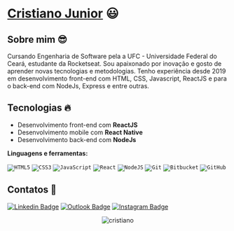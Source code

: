  # <a href="https://www.linkedin.com/in/cristianojr9/">Cristiano Junior</a> :smiley:

## Sobre mim :sunglasses:
Cursando Engenharia de Software pela a UFC - Universidade Federal do Ceará, estudante da Rocketseat. Sou apaixonado por inovação e gosto de aprender novas tecnologias e metodologias. Tenho experiência desde 2019 em desenvolvimento front-end com HTML, CSS, Javascript, ReactJS e para o back-end com NodeJs, Express e entre outras.  

## Tecnologias :fire:
- Desenvolvimento front-end com **ReactJS**
- Desenvolvimento mobile com **React Native**
- Desenvolvimento back-end com **NodeJs**

**Linguagens e ferramentas:**  

<code><img alt="HTML5" src="https://img.shields.io/badge/html5-%23E34F26.svg?style=for-the-badge&logo=html5&logoColor=white"/></code>
<code><img alt="CSS3" src="https://img.shields.io/badge/css3-%231572B6.svg?style=for-the-badge&logo=css3&logoColor=white"/></code>
<code><img alt="JavaScript" src="https://img.shields.io/badge/javascript-%23323330.svg?style=for-the-badge&logo=javascript&logoColor=%23F7DF1E"/></code>
<code><img alt="React" src="https://img.shields.io/badge/react-%2320232a.svg?style=for-the-badge&logo=react&logoColor=%2361DAFB"/></code>
<code><img alt="NodeJS" src="https://img.shields.io/badge/node.js-%2343853D.svg?style=for-the-badge&logo=node-dot-js&logoColor=white"/></code>
<code><img alt="Git" src="https://img.shields.io/badge/git-%23F05033.svg?style=for-the-badge&logo=git&logoColor=white"/></code>
<code><img alt="Bitbucket" src="https://img.shields.io/badge/bitbucket-%230047B3.svg?style=for-the-badge&logo=bitbucket&logoColor=white"/></code>
<code><img alt="GitHub" src="https://img.shields.io/badge/github-%23121011.svg?style=for-the-badge&logo=github&logoColor=white"/></code>


##  Contatos :speech_balloon:
[![Linkedin Badge](https://img.shields.io/badge/linkedin-%230077B5.svg?style=for-the-badge&logo=linkedin&logoColor=white&link=https://www.linkedin.com/in/cristianojr9/)](https://www.linkedin.com/in/cristianojr9/) [![Outlook Badge](https://img.shields.io/badge/Email-0078D4?style=for-the-badge&logo=microsoft-outlook&logoColor=white&link=mailto:cristiano_junior99@outlook.com)](mailto:cristiano_junior99@outlook.com) [![Instagram Badge](https://img.shields.io/badge/Instagram-%23E4405F.svg?style=for-the-badge&logo=Instagram&logoColor=white&link=https://www.instagram.com/cristianojr9/)](https://www.instagram.com/cristianojr9/)

<p align="center">
  <img src="https://github-readme-stats.vercel.app/api?username=cristianojr9&show_icons=true" alt="cristiano" />
</p>


